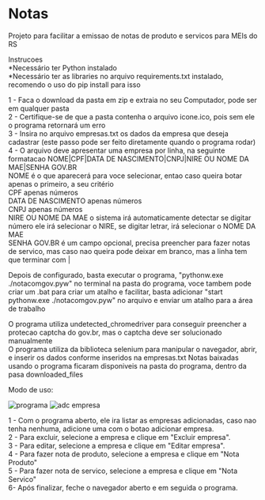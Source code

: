 # Notas
Projeto para facilitar a emissao de notas de produto e servicos para MEIs do RS

Instrucoes\
*Necessário ter Python instalado\
*Necessário ter as libraries no arquivo requirements.txt instalado, recomendo o uso do pip install para isso

1 - Faca o download da pasta em zip e extraia no seu Computador, pode ser em qualquer pasta\
2 - Certifique-se de que a pasta contenha o arquivo icone.ico, pois sem ele o programa retornará um erro\
3 - Insira no arquivo empresas.txt os dados da empresa que deseja cadastrar (este passo pode ser feito diretamente quando o programa rodar)\
4 - O arquivo deve apresentar uma empresa por linha, na seguinte formatacao NOME|CPF|DATA DE NASCIMENTO|CNPJ|NIRE OU NOME DA MAE|SENHA GOV.BR\
NOME é o que aparecerá para voce selecionar, entao caso queira botar apenas o primeiro, a seu critério\
CPF apenas números\
DATA DE NASCIMENTO apenas números\
CNPJ apenas números\
NIRE OU NOME DA MAE o sistema irá automaticamente detectar se digitar número ele irá selecionar o NIRE, se digitar letrar, irá selecionar o NOME DA MAE\
SENHA GOV.BR é um campo opcional, precisa preencher para fazer notas de servico, mas caso nao queira pode deixar em branco, mas a linha tem que terminar com |

Depois de configurado, basta executar o programa, "pythonw.exe ./notacomgov.pyw" no terminal na pasta do programa, voce tambem pode criar um .bat para criar um atalho e facilitar, basta adicionar "start pythonw.exe ./notacomgov.pyw" no arquivo e enviar um atalho para a área de trabalho

O programa utiliza undetected_chromedriver para conseguir preencher a protecao captcha do gov.br, mas o captcha deve ser solucionado manualmente\
O programa utiliza da biblioteca selenium para manipular o navegador, abrir, e inserir os dados conforme inseridos na empresas.txt
Notas baixadas usando o programa ficaram disponiveis na pasta do programa, dentro da pasa downloaded_files

Modo de uso:

![programa](https://github.com/user-attachments/assets/4af44b30-10a5-4c2a-9bd8-fa3ef62d3da0)
![adc empresa](https://github.com/user-attachments/assets/c3af1634-bc06-4297-a892-bfbc8ab99209)


1 - Com o programa aberto, ele ira listar as empresas adicionadas, caso nao tenha nenhuma, adicione uma com o botao adicionar empresa.\
2 - Para excluir, selecione a empresa e clique em "Excluir empresa".\
3 - Para editar, selecione a empresa e clique em "Editar empresa".\
4 - Para fazer nota de produto, selecione a empresa e clique em "Nota Produto"\
5 - Para fazer nota de servico, selecione a empresa e clique em "Nota Servico"\
6- Após finalizar, feche o navegador aberto e em seguida o programa.

